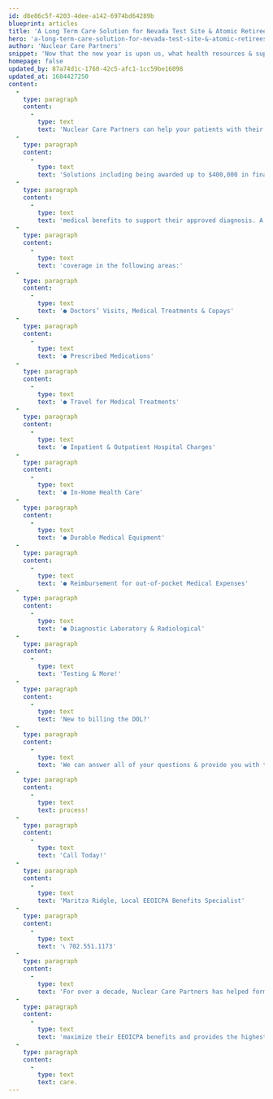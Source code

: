 ```yaml
---
id: d8e86c5f-4203-4dee-a142-6974bd64289b
blueprint: articles
title: 'A Long Term Care Solution for Nevada Test Site & Atomic Retirees'
hero: 'a-long-term-care-solution-for-nevada-test-site-&-atomic-retirees.jpg'
author: 'Nuclear Care Partners'
snippet: 'Now that the new year is upon us, what health resources & support do your patients currently have in place? Medicare? Hospice? Long-Term Care Insurance? Veterans Resources? Whatever plan they may have, their EEOICPA Benefits will augment their current health care plan and extend coverage for their approved illness on their DOL white card until the end of life!'
homepage: false
updated_by: 87a74d1c-1760-42c5-afc1-1cc59be16098
updated_at: 1684427250
content:
  -
    type: paragraph
    content:
      -
        type: text
        text: 'Nuclear Care Partners can help your patients with their EEOICPA Benefits & Long-Term Care'
  -
    type: paragraph
    content:
      -
        type: text
        text: 'Solutions including being awarded up to $400,000 in financial compensation and no-cost'
  -
    type: paragraph
    content:
      -
        type: text
        text: 'medical benefits to support their approved diagnosis. A white card holder may be approved for'
  -
    type: paragraph
    content:
      -
        type: text
        text: 'coverage in the following areas:'
  -
    type: paragraph
    content:
      -
        type: text
        text: '● Doctors’ Visits, Medical Treatments & Copays'
  -
    type: paragraph
    content:
      -
        type: text
        text: '● Prescribed Medications'
  -
    type: paragraph
    content:
      -
        type: text
        text: '● Travel for Medical Treatments'
  -
    type: paragraph
    content:
      -
        type: text
        text: '● Inpatient & Outpatient Hospital Charges'
  -
    type: paragraph
    content:
      -
        type: text
        text: '● In-Home Health Care'
  -
    type: paragraph
    content:
      -
        type: text
        text: '● Durable Medical Equipment'
  -
    type: paragraph
    content:
      -
        type: text
        text: '● Reimbursement for out-of-pocket Medical Expenses'
  -
    type: paragraph
    content:
      -
        type: text
        text: '● Diagnostic Laboratory & Radiological'
  -
    type: paragraph
    content:
      -
        type: text
        text: 'Testing & More!'
  -
    type: paragraph
    content:
      -
        type: text
        text: 'New to billing the DOL?'
  -
    type: paragraph
    content:
      -
        type: text
        text: 'We can answer all of your questions & provide you with training to ensure a seamless billing'
  -
    type: paragraph
    content:
      -
        type: text
        text: process!
  -
    type: paragraph
    content:
      -
        type: text
        text: 'Call Today!'
  -
    type: paragraph
    content:
      -
        type: text
        text: 'Maritza Ridgle, Local EEOICPA Benefits Specialist'
  -
    type: paragraph
    content:
      -
        type: text
        text: '📞 702.551.1173'
  -
    type: paragraph
    content:
      -
        type: text
        text: 'For over a decade, Nuclear Care Partners has helped former atomic workers obtain and'
  -
    type: paragraph
    content:
      -
        type: text
        text: 'maximize their EEOICPA benefits and provides the highest level of specialized in-home'
  -
    type: paragraph
    content:
      -
        type: text
        text: care.
---
```

